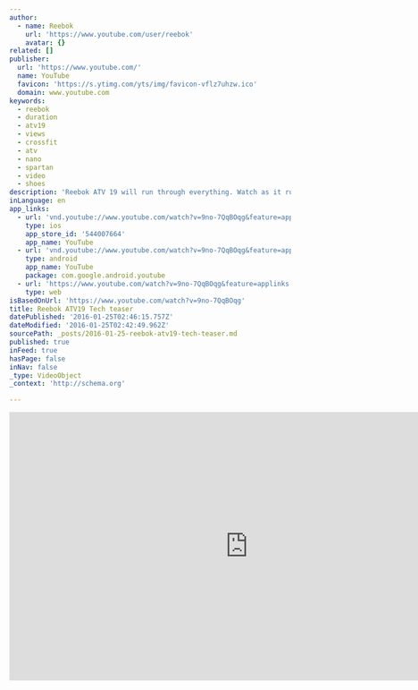 ```yaml
---
author:
  - name: Reebok
    url: 'https://www.youtube.com/user/reebok'
    avatar: {}
related: []
publisher:
  url: 'https://www.youtube.com/'
  name: YouTube
  favicon: 'https://s.ytimg.com/yts/img/favicon-vflz7uhzw.ico'
  domain: www.youtube.com
keywords:
  - reebok
  - duration
  - atv19
  - views
  - crossfit
  - atv
  - nano
  - spartan
  - video
  - shoes
description: 'Reebok ATV 19 will run through everything. Watch as it runs through grass, dirt and water, but what is next....'
inLanguage: en
app_links:
  - url: 'vnd.youtube://www.youtube.com/watch?v=9no-7QqBOqg&feature=applinks'
    type: ios
    app_store_id: '544007664'
    app_name: YouTube
  - url: 'vnd.youtube://www.youtube.com/watch?v=9no-7QqBOqg&feature=applinks'
    type: android
    app_name: YouTube
    package: com.google.android.youtube
  - url: 'https://www.youtube.com/watch?v=9no-7QqBOqg&feature=applinks'
    type: web
isBasedOnUrl: 'https://www.youtube.com/watch?v=9no-7QqBOqg'
title: Reebok ATV19 Tech teaser
datePublished: '2016-01-25T02:46:15.757Z'
dateModified: '2016-01-25T02:42:49.962Z'
sourcePath: _posts/2016-01-25-reebok-atv19-tech-teaser.md
published: true
inFeed: true
hasPage: false
inNav: false
_type: VideoObject
_context: 'http://schema.org'

---
```

<iframe src="https://cdn.embedly.com/widgets/media.html?src=https%3A%2F%2Fwww.youtube.com%2Fembed%2F9no-7QqBOqg%3Ffeature%3Doembed&amp;url=https%3A%2F%2Fwww.youtube.com%2Fwatch%3Fv%3D9no-7QqBOqg&amp;image=https%3A%2F%2Fi.ytimg.com%2Fvi%2F9no-7QqBOqg%2Fhqdefault.jpg&amp;key=b7d04c9b404c499eba89ee7072e1c4f7&amp;type=text%2Fhtml&amp;schema=youtube" width="854" height="480" scrolling="no" frameborder="0" allowfullscreen="allowfullscreen" style=""></iframe>
